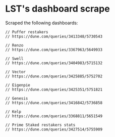 LST's dashboard scrape
======================

Scraped the following dashboards:

```
// Puffer restakers
// https://dune.com/queries/3413348/5730543

// Renzo
// https://dune.com/queries/3367963/5649933 

// Swell
// https://dune.com/queries/3404983/5715132

// Vector
// https://dune.com/queries/3425885/5752702

// Eigenpie
// https://dune.com/queries/3425351/5751821

// Genesis
// https://dune.com/queries/3416842/5736858 

// Kelp
// https://dune.com/queries/3368811/5651549

// Prime Staked restakers stats
// https://dune.com/queries/3427514/5755909
```